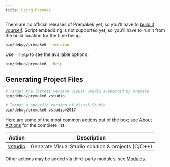 ```yaml
---
title: Using Premake
---
```


There are no official releases of Premake6 yet, so you'll have to [build it yourself](building-premake.md). Script embedding is not supported yet, so you'll have to run it from the build location for the time being.

```bash
bin/debug/premake6 --version
```

Use `--help` to see the available options.

```bash
bin/debug/premake6 --help
```

## Generating Project Files

```bash
# Target the lastest version Visual Studio supported by Premake
bin/debug/premake6 vstudio

# Target a specific version of Visual Studio
bin/debug/premake6 vstudio=2017
```

Here are some of the most common actions out of the box; see [About Actions](/actions/about-actions.md) for the complete list.

| Action          | Description                                        |
|-----------------|----------------------------------------------------|
| [vstudio][vsx]  | Generate Visual Studio solution & projects (C/C++) |

Other actions may be added via third-party modules, see [Modules](/community/modules).


[vsx]: /actions/vstudio.md
